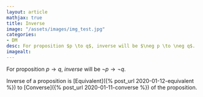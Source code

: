 ```yaml
---
layout: article
mathjax: true
title: Inverse
image: "/assets/images/img_test.jpg"
categories:
- DM
desc: For proposition $p \to q$, inverse will be $\neg p \to \neg q$. 
imagealt: 
---
```


For proposition $p \to q$, *inverse* will be $\neg p \to \neg q$.


































































































































































































































































































































































Inverse of a proposition is [Equivalent]({% post_url 2020-01-12-equivalent %}) to [Converse]({% post_url 2020-01-11-converse %}) of the proposition.